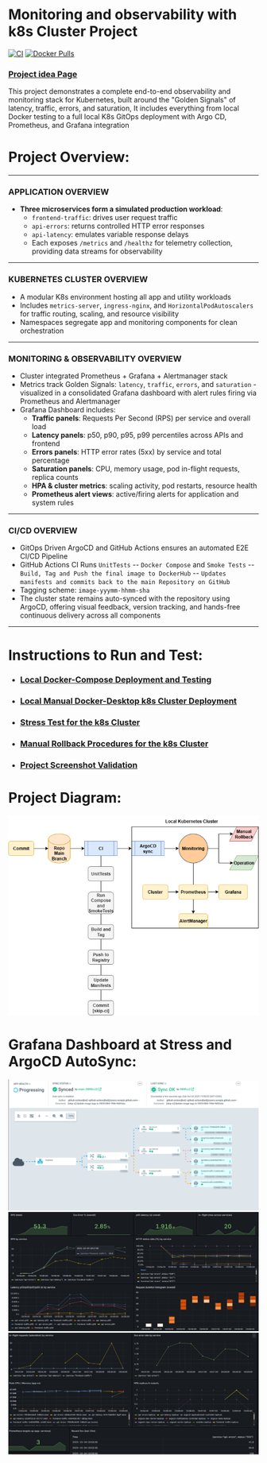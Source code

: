 # Monitoring and observability with k8s Cluster Project
[![CI](https://github.com/s1natex/monitoring-observability-k8s/actions/workflows/ci.yml/badge.svg?branch=main)](https://github.com/s1natex/monitoring-observability-k8s/actions/workflows/ci.yml)
[![Docker Pulls](https://img.shields.io/docker/pulls/s1natex/monitoring-observability-k8s.svg)](https://hub.docker.com/r/s1natex/monitoring-observability-k8s)
### [Project idea Page](https://roadmap.sh/projects/simple-monitoring-dashboard)
This project demonstrates a complete end-to-end observability and 
monitoring stack for Kubernetes, built around the "Golden Signals" 
of latency, traffic, errors, and saturation, It includes everything 
from local Docker testing to a full local K8s GitOps deployment with Argo CD, 
Prometheus, and Grafana integration
# Project Overview:
---
### APPLICATION OVERVIEW
- **Three microservices form a simulated production workload**:
  - `frontend-traffic`: drives user request traffic
  - `api-errors`: returns controlled HTTP error responses
  - `api-latency`: emulates variable response delays
  - Each exposes `/metrics` and `/healthz` for telemetry collection, providing data streams for observability
---
### KUBERNETES CLUSTER OVERVIEW
- A modular K8s environment hosting all app and utility workloads
- Includes `metrics-server`, `ingress-nginx`, and `HorizontalPodAutoscalers` for traffic routing, scaling, and resource visibility
- Namespaces segregate app and monitoring components for clean orchestration
---
### MONITORING & OBSERVABILITY OVERVIEW
- Cluster integrated Prometheus + Grafana + Alertmanager stack
- Metrics track Golden Signals: `latency`, `traffic`, `errors`, and `saturation` - visualized in a consolidated Grafana dashboard with alert rules firing via Prometheus and Alertmanager
- Grafana Dashboard includes:
  - **Traffic panels**: Requests Per Second (RPS) per service and overall load
  - **Latency panels**: p50, p90, p95, p99 percentiles across APIs and frontend
  - **Errors panels**: HTTP error rates (5xx) by service and total percentage
  - **Saturation panels**: CPU, memory usage, pod in-flight requests, replica counts
  - **HPA & cluster metrics**: scaling activity, pod restarts, resource health
  - **Prometheus alert views**: active/firing alerts for application and system rules
---
### CI/CD OVERVIEW
- GitOps Driven ArgoCD and GitHub Actions ensures an automated E2E CI/CD Pipeline
- GitHub Actions CI Runs `UnitTests` -- `Docker Compose` and `Smoke Tests` -- `Build, Tag and Push the final image to DockerHub` -- `Updates manifests and commits back to the main Repository on GitHub`
- Tagging scheme: `image-yyymm-hhmm-sha`
- The cluster state remains auto-synced with the repository using ArgoCD, offering visual feedback, version tracking, and hands-free continuous delivery across all components
---
# Instructions to Run and Test:
- ### [Local Docker-Compose Deployment and Testing](./docs/docker-compose.md)
- ### [Local Manual Docker-Desktop k8s Cluster Deployment](./docs/k8s.md)
- ### [Stress Test for the k8s Cluster](./docs/stress.md)
- ### [Manual Rollback Procedures for the k8s Cluster](./docs/Rollback.md)
- ### [Project Screenshot Validation](./docs/Screenshots.md)
# Project Diagram:
![System](./media/systemdiagram.png)
# Grafana Dashboard at Stress and ArgoCD AutoSync:
![argocdsyncinprogress](./media/argocdsyncinprogress.png)
![dashboardatstress](./media/dashboardatstress.png)
![dashboardatstress2](./media/dashboardatstress2.png)
